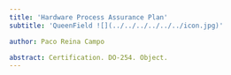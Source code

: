 ```yaml
---
title: 'Hardware Process Assurance Plan'
subtitle: 'QueenField ![](../../../../../../icon.jpg)'

author: Paco Reina Campo

abstract: Certification. DO-254. Object.
---
```

